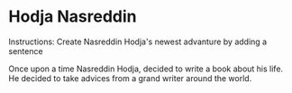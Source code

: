 # Hodja Nasreddin

Instructions: Create Nasreddin Hodja's newest advanture by adding a sentence

Once upon a time Nasreddin Hodja, decided to write a book about his life.
He decided to take advices from a grand writer around the world.
